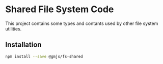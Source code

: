 # Shared File System Code

This project contains some types and contants used by other file system utilities.

## Installation

```bash
npm install --save @gmjs/fs-shared
```
